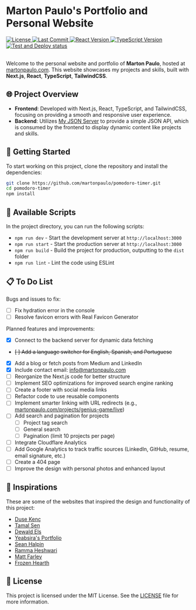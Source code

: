 # Marton Paulo's Portfolio and Personal Website

<div>
  <a href="https://github.com/martonpaulo/portfolio/blob/main/LICENSE">
    <img
      src="https://img.shields.io/github/license/martonpaulo/portfolio"
      alt="License"
    />
  </a>

  <a href="https://github.com/martonpaulo/portfolio/commits/main/">
    <img
      src="https://img.shields.io/github/last-commit/martonpaulo/portfolio"
      alt="Last Commit"
    />
  </a>

  <a href="https://github.com/martonpaulo/portfolio/blob/main/package.json">
    <img
      src="https://img.shields.io/github/package-json/dependency-version/martonpaulo/portfolio/react"
      alt="React Version"
    />
  </a>

  <a href="https://github.com/search?q=repo%3Amartonpaulo%2Fportfolio++language%3ATypeScript">
    <img
      src="https://img.shields.io/github/package-json/dependency-version/martonpaulo/portfolio/dev/typescript"
      alt="TypeScript Version"
    />
  </a>
</div>

<div>
  <a href="https://github.com/martonpaulo/portfolio/actions/workflows/deploy.yml">
    <img
      src="https://github.com/martonpaulo/portfolio/actions/workflows/deploy.yml/badge.svg"
      alt="Test and Deploy status"
    />
  </a>
</div>

<br />

Welcome to the personal website and portfolio of **Marton Paulo**, hosted at [martonpaulo.com](https://martonpaulo.com). This website showcases my projects and skills, built with **Next.js**, **React**, **TypeScript**, **TailwindCSS**.

## 🌐 Project Overview

- **Frontend**: Developed with Next.js, React, TypeScript, and TailwindCSS, focusing on providing a smooth and responsive user experience.
- **Backend**: Utilizes [My JSON Server](https://my-json-server.typicode.com/martonpaulo/portfolio-server) to provide a simple JSON API, which is consumed by the frontend to display dynamic content like projects and skills.

## 🚀 Getting Started

To start working on this project, clone the repository and install the dependencies:

```bash
git clone https://github.com/martonpaulo/pomodoro-timer.git
cd pomodoro-timer
npm install
```

## 📜 Available Scripts

In the project directory, you can run the following scripts:

- `npm run dev` - Start the development server at `http://localhost:3000`
- `npm run start` - Start the production server at `http://localhost:3000`
- `npm run build` - Build the project for production, outputting to the `dist` folder
- `npm run lint` - Lint the code using ESLint

## 📋 To Do List

Bugs and issues to fix:

- [ ] Fix hydration error in the console
- [ ] Resolve favicon errors with Real Favicon Generator

Planned features and improvements:

- [x] Connect to the backend server for dynamic data fetching
- ~~[ ] Add a language switcher for English, Spanish, and Portuguese~~
- [x] Add a blog or fetch posts from Medium and LinkedIn
- [x] Include contact email: info@martonpaulo.com
- [ ] Reorganize the Next.js code for better structure
- [ ] Implement SEO optimizations for improved search engine ranking
- [ ] Create a footer with social media links
- [ ] Refactor code to use reusable components
- [ ] Implement smarter linking with URL redirects (e.g., [martonpaulo.com/projects/genius-game/live](http://martonpaulo.com/projects/genius-game/live))
- [ ] Add search and pagination for projects
  - [ ] Project tag search
  - [ ] General search
  - [ ] Pagination (limit 10 projects per page)
- [ ] Integrate Cloudflare Analytics
- [ ] Add Google Analytics to track traffic sources (LinkedIn, GitHub, resume, email signature, etc.)
- [ ] Create a 404 page
- [ ] Improve the design with personal photos and enhanced layout

## 🌟 Inspirations

These are some of the websites that inspired the design and functionality of this project:

- [Duse Kenç](https://dusekenc.com/)
- [Tamal Sen](https://tamalsen.dev/)
- [Dewald Els](https://dewaldels.com/)
- [Yeabsira's Portfolio](https://yeabsiras-portfolio.vercel.app/)
- [Sean Halpin](https://www.seanhalpin.xyz/)
- [Ramma Heshwari](https://www.rammaheshwari.com/)
- [Matt Farley](https://mattfarley.ca/)
- [Frozen Hearth](https://frozenhearth.vercel.app/)

## 📄 License

This project is licensed under the MIT License. See the [LICENSE](LICENSE) file for more information.
